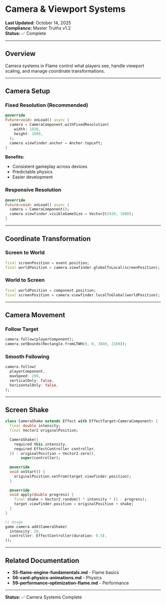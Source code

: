 # Camera & Viewport Systems

**Last Updated:** October 14, 2025  
**Compliance:** Master Truths v1.2  
**Status:** ✅ Complete

---

## Overview

Camera systems in Flame control what players see, handle viewport scaling, and manage coordinate transformations.

---

## Camera Setup

### Fixed Resolution (Recommended)

```dart
@override
Future<void> onLoad() async {
  camera = CameraComponent.withFixedResolution(
    width: 1920,
    height: 1080,
  );
  camera.viewfinder.anchor = Anchor.topLeft;
}
```

**Benefits:**
- Consistent gameplay across devices
- Predictable physics
- Easier development

### Responsive Resolution

```dart
@override
Future<void> onLoad() async {
  camera = CameraComponent();
  camera.viewfinder.visibleGameSize = Vector2(1920, 1080);
}
```

---

## Coordinate Transformation

### Screen to World

```dart
final screenPosition = event.position;
final worldPosition = camera.viewfinder.globalToLocal(screenPosition);
```

### World to Screen

```dart
final worldPosition = component.position;
final screenPosition = camera.viewfinder.localToGlobal(worldPosition);
```

---

## Camera Movement

### Follow Target

```dart
camera.follow(playerComponent);
camera.setBounds(Rectangle.fromLTWH(0, 0, 3840, 2160));
```

### Smooth Following

```dart
camera.follow(
  playerComponent,
  maxSpeed: 200,
  verticalOnly: false,
  horizontalOnly: false,
);
```

---

## Screen Shake

```dart
class CameraShake extends Effect with EffectTarget<CameraComponent> {
  final double intensity;
  final Vector2 originalPosition;
  
  CameraShake({
    required this.intensity,
    required EffectController controller,
  }) : originalPosition = Vector2.zero(),
       super(controller);
  
  @override
  void onStart() {
    originalPosition.setFrom(target.viewfinder.position);
  }
  
  @override
  void apply(double progress) {
    final shake = Vector2.random() * intensity * (1 - progress);
    target.viewfinder.position = originalPosition + shake;
  }
}

// Usage
game.camera.add(CameraShake(
  intensity: 20,
  controller: EffectController(duration: 0.5),
));
```

---

## Related Documentation

- **55-flame-engine-fundamentals.md** - Flame basics
- **56-card-physics-animations.md** - Physics
- **59-performance-optimization-flame.md** - Performance

---

**Status:** ✅ Camera Systems Complete


